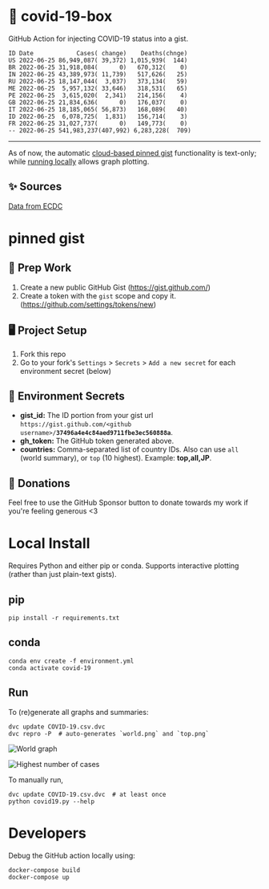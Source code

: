 # 🏥 covid-19-box

GitHub Action for injecting COVID-19 status into a gist.

```
ID Date            Cases( change)    Deaths(chnge)
US 2022-06-25 86,949,087( 39,372) 1,015,939(  144)
BR 2022-06-25 31,918,084(      0)   670,312(    0)
IN 2022-06-25 43,389,973( 11,739)   517,626(   25)
RU 2022-06-25 18,147,044(  3,037)   373,134(   59)
ME 2022-06-25  5,957,132( 33,646)   318,531(   65)
PE 2022-06-25  3,615,020(  2,341)   214,156(    4)
GB 2022-06-25 21,834,636(      0)   176,037(    0)
IT 2022-06-25 18,185,065( 56,873)   168,089(   40)
ID 2022-06-25  6,078,725(  1,831)   156,714(    3)
FR 2022-06-25 31,027,737(      0)   149,773(    0)
-- 2022-06-25 541,983,237(407,992) 6,283,228(  709)
```

---

As of now, the automatic [cloud-based pinned gist](#pinned-gist) functionality is text-only;
while [running locally](#local-install) allows graph plotting.

## ✨ Sources

[Data from ECDC](https://www.ecdc.europa.eu/en/publications-data/download-todays-data-geographic-distribution-covid-19-cases-worldwide)

# pinned gist

## 🎒 Prep Work
1. Create a new public GitHub Gist (https://gist.github.com/)
1. Create a token with the `gist` scope and copy it. (https://github.com/settings/tokens/new)

## 🖥 Project Setup
1. Fork this repo
1. Go to your fork's `Settings` > `Secrets` > `Add a new secret` for each environment secret (below)

## 🤫 Environment Secrets
- **gist_id:** The ID portion from your gist url `https://gist.github.com/<github username>/`**`37496a4e4c84aed9711fbe3ec560888a`**.
- **gh_token:** The GitHub token generated above.
- **countries:** Comma-separated list of country IDs. Also can use `all` (world summary), or `top` (10 highest). Example: **top,all,JP**.

## 💸 Donations

Feel free to use the GitHub Sponsor button to donate towards my work if you're feeling generous <3

# Local Install

Requires Python and either pip or conda. Supports interactive plotting (rather than just plain-text gists).

## pip

```
pip install -r requirements.txt
```

## conda

```
conda env create -f environment.yml
conda activate covid-19
```

## Run

To (re)generate all graphs and summaries:

```
dvc update COVID-19.csv.dvc
dvc repro -P  # auto-generates `world.png` and `top.png`
```

![World graph](world.png)

![Highest number of cases](top.png)

To manually run,

```
dvc update COVID-19.csv.dvc  # at least once
python covid19.py --help
```

# Developers

Debug the GitHub action locally using:

```
docker-compose build
docker-compose up
```
